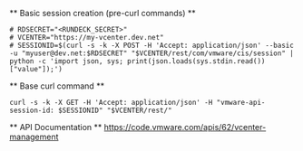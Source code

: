 ** Basic session creation (pre-curl commands) **
```
# RDSECRET="<RUNDECK_SECRET>"
# VCENTER="https://my-vcenter.dev.net"
# SESSIONID=$(curl -s -k -X POST -H 'Accept: application/json' --basic -u "myuser@dev.net:$RDSECRET" "$VCENTER/rest/com/vmware/cis/session" | python -c 'import json, sys; print(json.loads(sys.stdin.read())["value"]);')
```

** Base curl command **
```
curl -s -k -X GET -H 'Accept: application/json' -H "vmware-api-session-id: $SESSIONID" "$VCENTER/rest/"
```

** API Documentation **
https://code.vmware.com/apis/62/vcenter-management
